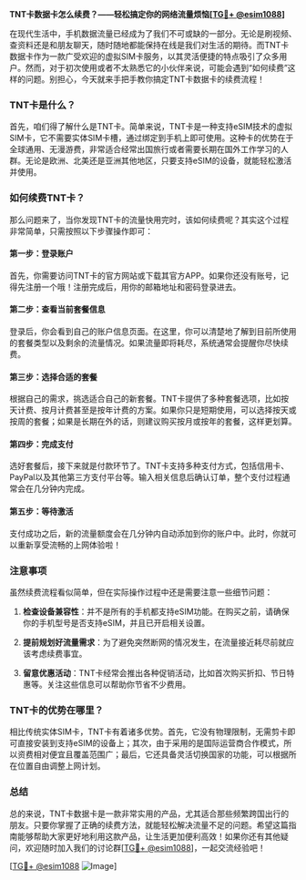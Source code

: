 **TNT卡数据卡怎么续费？——轻松搞定你的网络流量烦恼[[TG💪+ @esim1088](https://t.me/s/esim1088)]**

在现代生活中，手机数据流量已经成为了我们不可或缺的一部分。无论是刷视频、查资料还是和朋友聊天，随时随地都能保持在线是我们对生活的期待。而TNT卡数据卡作为一款广受欢迎的虚拟SIM卡服务，以其灵活便捷的特点吸引了众多用户。然而，对于初次使用或者不太熟悉它的小伙伴来说，可能会遇到“如何续费”这样的问题。别担心，今天就来手把手教你搞定TNT卡数据卡的续费流程！

### TNT卡是什么？

首先，咱们得了解什么是TNT卡。简单来说，TNT卡是一种支持eSIM技术的虚拟SIM卡，它不需要实体SIM卡槽，通过绑定到手机上即可使用。这种卡的优势在于全球通用、无漫游费，非常适合经常出国旅行或者需要长期在国外工作学习的人群。无论是欧洲、北美还是亚洲其他地区，只要支持eSIM的设备，就能轻松激活并使用。

### 如何续费TNT卡？

那么问题来了，当你发现TNT卡的流量快用完时，该如何续费呢？其实这个过程非常简单，只需按照以下步骤操作即可：

#### 第一步：登录账户

首先，你需要访问TNT卡的官方网站或下载其官方APP。如果你还没有账号，记得先注册一个哦！注册完成后，用你的邮箱地址和密码登录进去。

#### 第二步：查看当前套餐信息

登录后，你会看到自己的账户信息页面。在这里，你可以清楚地了解到目前所使用的套餐类型以及剩余的流量情况。如果流量即将耗尽，系统通常会提醒你尽快续费。

#### 第三步：选择合适的套餐

根据自己的需求，挑选适合自己的新套餐。TNT卡提供了多种套餐选项，比如按天计费、按月计费甚至是按年计费的方案。如果你只是短期使用，可以选择按天或按周的套餐；如果是长期在外的话，则建议购买按月或按年的套餐，这样更划算。

#### 第四步：完成支付

选好套餐后，接下来就是付款环节了。TNT卡支持多种支付方式，包括信用卡、PayPal以及其他第三方支付平台等。输入相关信息后确认订单，整个支付过程通常会在几分钟内完成。

#### 第五步：等待激活

支付成功之后，新的流量额度会在几分钟内自动添加到你的账户中。此时，你就可以重新享受流畅的上网体验啦！

### 注意事项

虽然续费流程看似简单，但在实际操作过程中还是需要注意一些细节问题：

1. **检查设备兼容性**：并不是所有的手机都支持eSIM功能。在购买之前，请确保你的手机型号是否支持eSIM，并且已开启相关设置。
   
2. **提前规划好流量需求**：为了避免突然断网的情况发生，在流量接近耗尽前就应该考虑续费事宜。

3. **留意优惠活动**：TNT卡经常会推出各种促销活动，比如首次购买折扣、节日特惠等。关注这些信息可以帮助你节省不少费用。

### TNT卡的优势在哪里？

相比传统实体SIM卡，TNT卡有着诸多优势。首先，它没有物理限制，无需剪卡即可直接安装到支持eSIM的设备上；其次，由于采用的是国际运营商合作模式，所以资费相对便宜且覆盖范围广；最后，它还具备灵活切换国家的功能，可以根据所在位置自由调整上网计划。

### 总结

总的来说，TNT卡数据卡是一款非常实用的产品，尤其适合那些频繁跨国出行的朋友。只要你掌握了正确的续费方法，就能轻松解决流量不足的问题。希望这篇指南能够帮助大家更好地利用这款产品，让生活更加便利高效！如果你还有其他疑问，欢迎随时加入我们的讨论群[[TG💪+ @esim1088](https://t.me/s/esim1088)]，一起交流经验吧！

[[TG💪+ @esim1088](https://t.me/s/esim1088) ![Image](https://i.postimg.cc/4NQfJmqS/Snipaste-2025-05-13-00-14-12.png)]